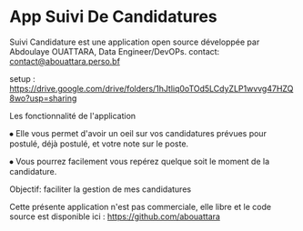 # App Suivi De Candidatures

Suivi Candidature est une application  open source développée par Abdoulaye OUATTARA, Data Engineer/DevOPs.
contact: contact@abouattara.perso.bf

setup : https://drive.google.com/drive/folders/1hJtliq0oTOd5LCdyZLP1wvvg47HZQ8wo?usp=sharing

Les fonctionnalité de l'application

⦁	Elle vous permet d'avoir un oeil sur vos candidatures prévues pour postulé, déjà postulé, et votre note sur le poste.

⦁	Vous pourrez facilement vous repérez quelque soit le moment de la candidature.

Objectif: faciliter la gestion de mes candidatures

Cette présente application n'est pas commerciale, elle libre et le code source est disponible ici : https://github.com/abouattara

